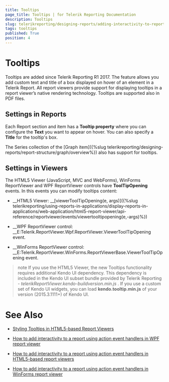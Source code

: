 ```yaml
---
title: Tooltips
page_title: Tooltips | for Telerik Reporting Documentation
description: Tooltips
slug: telerikreporting/designing-reports/adding-interactivity-to-reports/tooltips
tags: tooltips
published: True
position: 4
---
```


# Tooltips



Tooltips are added since Telerik Reporting R1 2017.
        The feature allows you add custom text and title of a box displayed on hover of an element in a Telerik Report.
        All report viewers provide support for displaying tooltips in a report viewer’s native rendering technology. Tooltips are supported also in PDF files.
      

## Settings in Reports

Each Report section and item has a __Tooltip property__ where you can configure the __Text__ you want to appear on hover.
          You can also specify a __Title__ for the tooltip's box.
        

The Series collection of the [Graph item]({%slug telerikreporting/designing-reports/report-structure/graph/overview%}) also has support for tooltips.
        

## Settings in Viewers

The HTML5 Viewer (JavaScript, MVC and WebForms), WinForms ReportViewer and WPF ReportViewer controls have __ToolTipOpening__ events.
          In this events you can modify tooltips content:
        

* __HTML5 Viewer: __[viewerToolTipOpening(e, args)]({%slug telerikreporting/using-reports-in-applications/display-reports-in-applications/web-application/html5-report-viewer/api-reference/reportviewer/events/viewertooltipopening(e,-args)%})

* __WPF ReportViewer control: __E:Telerik.ReportViewer.Wpf.ReportViewer.ViewerToolTipOpening event.
            

* __WinForms ReportViewer control: __E:Telerik.ReportViewer.WinForms.ReportViewerBase.ViewerToolTipOpening event.
            

>note If you use the HTML5 Viewer, the new Tooltips functionality requires additional Kendo UI dependency.            This dependency is included in the Kendo UI subset bundle provided by Telerik Reporting -  *telerikReportViewer.kendo-buildversion.min.js* .          If you use a custom set of Kendo UI widgets, you can load  __kendo.tooltip.min.js__  of your version (2015.3.1111+) of Kendo UI.          


# See Also

 * [Styling Tooltips in HTML5-based Report Viewers](http://www.telerik.com/support/kb/reporting/details/styling-tooltips-in-html5-based-report-viewers)

 * [How to add interactivity to a report using action event handlers in WPF report viewer](http://www.telerik.com/support/kb/reporting/details/how-to-add-interactivity-to-a-report-using-action-event-handlers-in-wpf-report-viewer)

 * [How to add interactivity to a report using action event handlers in HTML5-based report viewers](http://www.telerik.com/support/kb/reporting/details/how-to-add-interactivity-to-a-report-using-action-event-handlers-with-html5-based-report-viewers)

 * [How to add interactivity to a report using action event handlers in WinForms report viewer](http://www.telerik.com/support/kb/reporting/details/how-to-add-interactivity-to-a-report-using-action-event-handlers-in-winforms-report-viewer)
